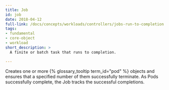 ```yaml
---
title: Job
id: job
date: 2018-04-12
full-link: /docs/concepts/workloads/controllers/jobs-run-to-completion
tags:
- fundamental
- core-object
- workload
short_description: >
  A finite or batch task that runs to completion.

---
```


Creates one or more {% glossary_tooltip term_id="pod" %} objects and ensures that a specified number of them successfully terminate. As Pods successfully complete, the Job tracks the successful completions.


